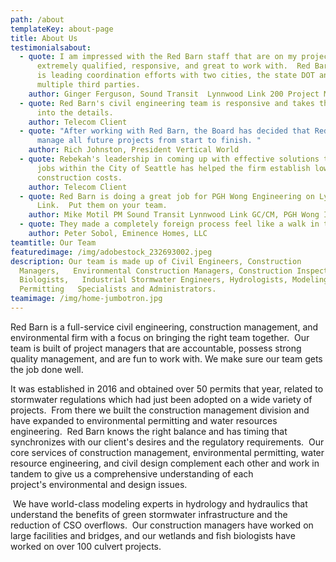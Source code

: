 ```yaml
---
path: /about
templateKey: about-page
title: About Us
testimonialsabout:
  - quote: I am impressed with the Red Barn staff that are on my project.  They are
      extremely qualified, responsive, and great to work with.  Red Barn staff
      is leading coordination efforts with two cities, the state DOT and
      multiple third parties.
    author: Ginger Ferguson, Sound Transit  Lynnwood Link 200 Project Manager
  - quote: Red Barn's civil engineering team is responsive and takes the time to get
      into the details.
    author: Telecom Client
  - quote: "After working with Red Barn, the Board has decided that Red Barn should
      manage all future projects from start to finish. "
    author: Rich Johnston, President Vertical World
  - quote: Rebekah's leadership in coming up with effective solutions to our many
      jobs within the City of Seattle has helped the firm establish lower
      construction costs.
    author: Telecom Client
  - quote: Red Barn is doing a great job for PGH Wong Engineering on Lynnwood
      Link.  Put them on your team.
    author: Mike Motil PM Sound Transit Lynnwood Link GC/CM, PGH Wong Inc.
  - quote: They made a completely foreign process feel like a walk in the park.
    author: Peter Sobol, Eminence Homes, LLC
teamtitle: Our Team
featuredimage: /img/adobestock_232693002.jpeg
description: Our team is made up of Civil Engineers, Construction
  Managers,   Environmental Construction Managers, Construction Inspectors, Fish
  Biologists,   Industrial Stormwater Engineers, Hydrologists, Modeling Experts,
  Permitting   Specialists and Administrators.
teamimage: /img/home-jumbotron.jpg
---
```

Red Barn is a full-service civil engineering, construction management, and environmental firm with a focus on bringing the right team together.  Our team is built of project managers that are accountable, possess strong quality management, and are fun to work with. We make sure our team gets the job done well.

​It was established in 2016 and obtained over 50 permits that year, related to stormwater regulations which had just been adopted on a wide variety of projects.  From there we built the construction management division and have expanded to environmental permitting and water resources engineering.  Red Barn knows the right balance and has timing that synchronizes with our client's desires and the regulatory requirements.  Our core services of construction management, environmental permitting, water resource engineering, and civil design complement each other and work in tandem to give us a comprehensive understanding of each project's environmental and design issues.  

 We have world-class modeling experts in hydrology and hydraulics that understand the benefits of green stormwater infrastructure and the reduction of CSO overflows.  Our construction managers have worked on large facilities and bridges, and our wetlands and fish biologists have worked on over 100 culvert projects.